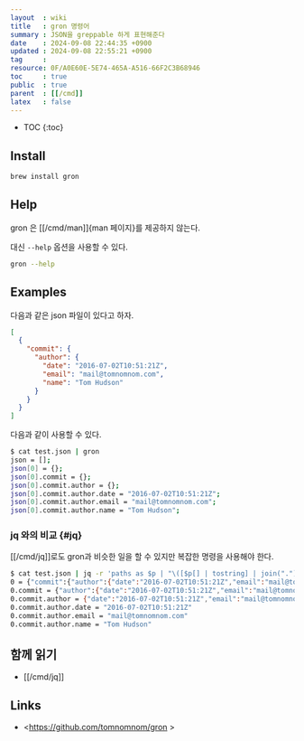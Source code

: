 ```yaml
---
layout  : wiki
title   : gron 명령어
summary : JSON을 greppable 하게 표현해준다
date    : 2024-09-08 22:44:35 +0900
updated : 2024-09-08 22:55:21 +0900
tag     : 
resource: 0F/A0E60E-5E74-465A-A516-66F2C3B68946
toc     : true
public  : true
parent  : [[/cmd]]
latex   : false
---
```

* TOC
{:toc}

## Install

```bash
brew install gron
```

## Help

gron 은 [[/cmd/man]]{man 페이지}를 제공하지 않는다.

대신 `--help` 옵션을 사용할 수 있다.

```bash
gron --help
```

## Examples

다음과 같은 json 파일이 있다고 하자.

```json
[
  {
    "commit": {
      "author": {
        "date": "2016-07-02T10:51:21Z",
        "email": "mail@tomnomnom.com",
        "name": "Tom Hudson"
      }
    }
  }
]
```

다음과 같이 사용할 수 있다.

```bash
$ cat test.json | gron
json = [];
json[0] = {};
json[0].commit = {};
json[0].commit.author = {};
json[0].commit.author.date = "2016-07-02T10:51:21Z";
json[0].commit.author.email = "mail@tomnomnom.com";
json[0].commit.author.name = "Tom Hudson";
```

### jq 와의 비교 {#jq}

[[/cmd/jq]]로도 gron과 비슷한 일을 할 수 있지만 복잡한 명령을 사용해야 한다.

```bash
$ cat test.json | jq -r 'paths as $p | "\([$p[] | tostring] | join(".")) = \(getpath($p) | tojson)"'
0 = {"commit":{"author":{"date":"2016-07-02T10:51:21Z","email":"mail@tomnomnom.com","name":"Tom Hudson"}}}
0.commit = {"author":{"date":"2016-07-02T10:51:21Z","email":"mail@tomnomnom.com","name":"Tom Hudson"}}
0.commit.author = {"date":"2016-07-02T10:51:21Z","email":"mail@tomnomnom.com","name":"Tom Hudson"}
0.commit.author.date = "2016-07-02T10:51:21Z"
0.commit.author.email = "mail@tomnomnom.com"
0.commit.author.name = "Tom Hudson"
```

## 함께 읽기

- [[/cmd/jq]]

## Links

- <https://github.com/tomnomnom/gron >
